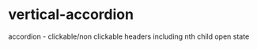 vertical-accordion
==================

accordion - clickable/non clickable headers including nth child open state
